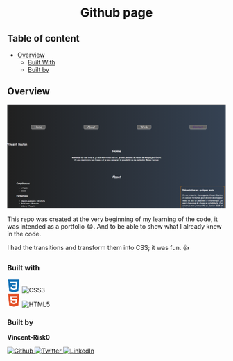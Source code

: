 <h1 align="center">Github page</h1>

<!-- Table of content-->

 ## Table of content

* [Overview](#overview)
    * [Built With](#built-with)
    * [Built by](#built-by)

## Overview

![screenshot](./asset/site.png)

This repo was created at the very beginning of my learning of the code, it was intended as a portfolio 😂. And to be able to show what I already knew in the code.

I had the transitions and transform them into CSS; it was fun. 👍

### Built with

<div>
    <img width="30"  src="./asset/css3.svg" alt="Css3 logo"/>
    <img src="https://img.shields.io/badge/CSS3-1572B6?style=for-the-badge" alt="CSS3"/>
</div>    
<div>
    <img width="30"  src="./asset/html5.svg" alt="Html 5 Logo"/>
    <img src="https://img.shields.io/badge/HTML5-E34F26?style=for-the-badge" alt="HTML5"/>
</div>    


### Built by

**Vincent-Risk0**

<a href="https://github.com/Vincent-Risk0">
    <img width="30"  src="https://raw.githubusercontent.com/Vincent-Risk0/Utility-folder/cd6f90936a3876dea6c6fe9b8fe2f880f814f6d4/asset/github.svg" alt="Github"/>
</a>    
<a href="https://twitter.com/Vincent_Risk0">
    <img width="30"  src="https://raw.githubusercontent.com/Vincent-Risk0/Utility-folder/cd6f90936a3876dea6c6fe9b8fe2f880f814f6d4/asset/twitter.svg" alt="Twitter"/>
</a>
<a href="https://www.linkedin.com/in/vincent-btn-dev/">
    <img width="30" src="https://raw.githubusercontent.com/Vincent-Risk0/Utility-folder/49c9131fd1cb3709877b9c0597ff8fef85ccb15b/asset/linkedin.svg" alt="LinkedIn"/>
</a>
